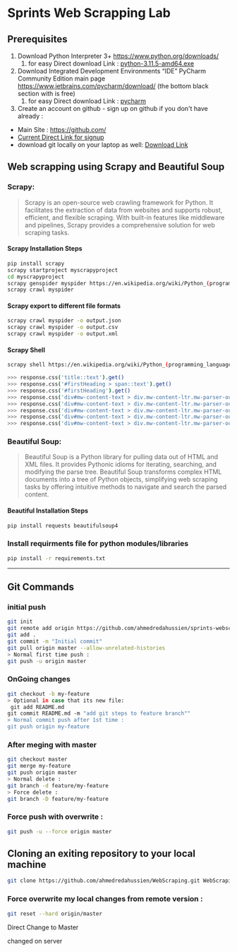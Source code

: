 # Sprints Web Scrapping Lab

## Prerequisites
1. Download Python Interpreter 3+ https://www.python.org/downloads/
   1. for easy Direct download Link : [python-3.11.5-amd64.exe](https://www.python.org/ftp/python/3.11.5/python-3.11.5-amd64.exe) 
3. Download Integrated Development Environments “IDE” PyCharm Community Edition main page https://www.jetbrains.com/pycharm/download/  (the bottom black section with is free)
   1. for easy Direct download Link : [pycharm](https://www.jetbrains.com/pycharm/download/download-thanks.html?platform=windows&code=PCC)
5. Create an account on github - sign up on github if you don't have already : 
* Main Site : https://github.com/
* [Current Direct Link for signup](https://github.com/signup?ref_cta=Sign+up&ref_loc=header+logged+out&ref_page=%2F&source=header-home)
* download git locally on your laptop as well: [Download Link](https://github.com/git-for-windows/git/releases/download/v2.43.0.windows.1/Git-2.43.0-64-bit.exe)

## Web scrapping using Scrapy and Beautiful Soup
### Scrapy:
> Scrapy is an open-source web crawling framework for Python. It facilitates the extraction of data from websites and supports robust, efficient, and flexible scraping. With built-in features like middleware and pipelines, Scrapy provides a comprehensive solution for web scraping tasks.

#### Scrapy Installation Steps
```bash
pip install scrapy
scrapy startproject myscrapyproject
cd myscrapyproject
scrapy genspider myspider https://en.wikipedia.org/wiki/Python_(programming_language)
scrapy crawl myspider
```

#### Scrapy export to different file formats
```bash
scrapy crawl myspider -o output.json
scrapy crawl myspider -o output.csv
scrapy crawl myspider -o output.xml
```

#### Scrapy Shell
```bash
scrapy shell https://en.wikipedia.org/wiki/Python_(programming_language)

>>> response.css('title::text').get()
>>> response.css('#firstHeading > span::text').get()
>>> response.css('#firstHeading').get()
>>> response.css('div#mw-content-text > div.mw-content-ltr.mw-parser-output > p:nth-child(6)').get()
>>> response.css('div#mw-content-text > div.mw-content-ltr.mw-parser-output > p').getall()
>>> response.css('div#mw-content-text > div.mw-content-ltr.mw-parser-output > p').getall()[4]
>>> response.css('div#mw-content-text > div.mw-content-ltr.mw-parser-output > p').getall()[4].strip().replace('\n', '')
>>> response.css('div#mw-content-text > div.mw-content-ltr.mw-parser-output > p').getall()[4].strip().replace('\n', '')
```

### Beautiful Soup:
> Beautiful Soup is a Python library for pulling data out of HTML and XML files. It provides Pythonic idioms for iterating, searching, and modifying the parse tree. Beautiful Soup transforms complex HTML documents into a tree of Python objects, simplifying web scraping tasks by offering intuitive methods to navigate and search the parsed content.

#### Beautiful Installation Steps
```bash
pip install requests beautifulsoup4
```

### Install requirments file for python modules/libraries
```bash
pip install -r requirements.txt
```

---

## Git Commands
### initial push
```bash
git init
git remote add origin https://github.com/ahmedredahussien/sprints-webscrapping.git
git add .
git commit -m "Initial commit"
git pull origin master --allow-unrelated-histories
> Normal first time push : 
git push -u origin master
```

### OnGoing changes
```bash
git checkout -b my-feature
> Optional in case that its new file:
 git add README.md
git commit README.md -m "add git steps to feature branch"" 
> Normal commit push after 1st time :  
git push origin my-feature
```


### After meging with master
```bash
git checkout master
git merge my-feature
git push origin master
> Normal delete :
git branch -d feature/my-feature
> Force delete :
git branch -D feature/my-feature
```

### Force push with overwrite  : 
```bash
git push -u --force origin master
```

## Cloning an exiting repository to your local machine
```bash
git clone https://github.com/ahmedredahussien/WebScraping.git WebScraping
```

### Force overwrite my local changes from remote version : 
```bash
git reset --hard origin/master
```
Direct Change to Master

changed on server


